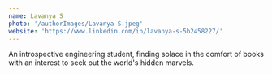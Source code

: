 ```yaml
---
name: Lavanya S
photo: '/authorImages/Lavanya S.jpeg'
website: 'https://www.linkedin.com/in/lavanya-s-5b2458227/'
---
```

An introspective engineering student, finding solace in the comfort of books with an interest to seek out the world's hidden marvels.